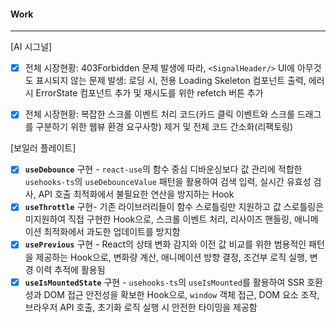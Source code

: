 
#### Work
---
[AI 시그널]
- [x] 전체 시장현황: 403Forbidden 문제 발생에 따라, `<SignalHeader/>` UI에 아무것도 표시되지 않는 문제 발생: 로딩 시, 전용 Loading Skeleton 컴포넌트 출력, 에러 시 ErrorState 컴포넌트 추가 및 재시도를 위한 refetch 버튼 추가

- [x] 전체 시장현황: 복잡한 스크롤 이벤트 처리 코드(카드 클릭 이벤트와 스크롤 드래그를 구분하기 위한 웹뷰 환경 요구사항) 제거 및 전체 코드 간소화(리팩토링)


[보일러 플레이트] 
- [x] **`useDebounce`** 구현 - `react-use`의 함수 중심 디바운싱보다 값 관리에 적합한 `usehooks-ts`의 `useDebounceValue` 패턴을 활용하여 검색 입력, 실시간 유효성 검사, API 호출 최적화에서 불필요한 연산을 방지하는 Hook
- [x] **`useThrottle`** 구현- 기존 라이브러리들이 함수 스로틀링만 지원하고 값 스로틀링은 미지원하여 직접 구현한 Hook으로, 스크롤 이벤트 처리, 리사이즈 핸들링, 애니메이션 최적화에서 과도한 업데이트를 방지함
- [x] **`usePrevious`** 구현 - React의 상태 변화 감지와 이전 값 비교를 위한 범용적인 패턴을 제공하는 Hook으로, 변화량 계산, 애니메이션 방향 결정, 조건부 로직 실행, 변경 이력 추적에 활용됨
- [x] **`useIsMountedState`** 구현 - `usehooks-ts`의 `useIsMounted`를 활용하여 SSR 호환성과 DOM 접근 안전성을 확보한 Hook으로, `window` 객체 접근, DOM 요소 조작, 브라우저 API 호출, 초기화 로직 실행 시 안전한 타이밍을 제공함